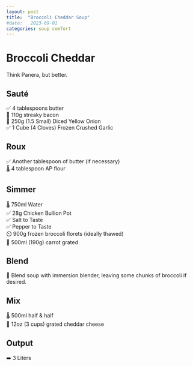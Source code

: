 ```yaml
---
layout: post
title:  "Broccoli Cheddar Soup"
#date:   2023-09-01
categories: soup comfort
---
```

# Broccoli Cheddar
Think Panera, but better.

## Sauté
✅ 4 tablespoons butter  
🔪 110g streaky bacon  
🔪 250g (1.5 Small) Diced Yellow Onion  
✅ 1 Cube (4 Cloves) Frozen Crushed Garlic  

## Roux
✅ Another tablespoon of butter (if necessary)  
🌡️ 4 tablespoon AP flour  

## Simmer
🌡️ 750ml Water  
✅ 28g Chicken Bullion Pot  
✅ Salt to Taste  
✅ Pepper to Taste  
⏲️ 900g frozen broccoli florets (ideally thawed)  
🔪 500ml (190g) carrot grated  

## Blend
🥣 Blend soup with immersion blender, leaving some chunks of broccoli if desired.

## Mix
🌡️ 500ml half & half  
🔪 12oz (3 cups) grated cheddar cheese 

## Output
➡️ 3 Liters

